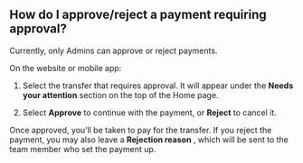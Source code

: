## How do I approve/reject a payment requiring approval?  
Currently, only Admins can approve or reject payments. 

On the website or mobile app:

  1. Select the transfer that requires approval. It will appear under the **Needs your attention** section on the top of the Home page.

  2. Select **Approve** to continue with the payment, or **Reject** to cancel it.




Once approved, you’ll be taken to pay for the transfer. If you reject the payment, you may also leave a **Rejection reason** , which will be sent to the team member who set the payment up.